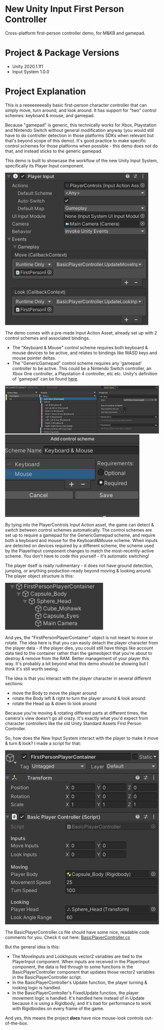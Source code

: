 # New Unity Input First Person Controller
 Cross-platform first-person controller demo, for M&KB and gamepad.

# Project & Package Versions

* Unity 2020.1.1f1
* Input System 1.0.0

# Project Explanation

This is a reeeeeeeeally basic first-person character controller that can simply move, turn around, and look around. It has support for "two" control schemes: keyboard & mouse, and gamepad.

Because "gamepad" is generic, this technically works for Xbox, Playstation and Nintendo Switch without general modification anyway (you would still have to do controller detection in those platforms SDKs when relevant but that's beyond scope of this demo). It's good practice to make specific control schemes for those platforms when possible - this demo does not do that, and instead sticks to the generic gamepad.

This demo is built to showcase the workflow of the new Unity Input System, specifically its Player Input component.

<img src="/ReadmeAssets/PlayerInputComponent.png" style="zoom:125%;" />

The demo comes with a pre-made Input Action Asset, already set up with 2 control schemes and associated bindings.

* The "Keyboard & Mouse" control scheme requires both keyboard & mouse devices to be active, and relates to bindings like WASD keys and mouse pointer deltas.
* The "GenericGamepad" control scheme requires any 'gamepad' controller to be active. This could be a Nintendo Switch controller, an Xbox One controller, a Playstation 4 controller, etc etc. Unity's definition of 'gamepad' can be found [here](https://docs.unity3d.com/Packages/com.unity.inputsystem@1.0/manual/Gamepad.html).

<img src="/ReadmeAssets/InputActionSchemeExample002.png" style="zoom:125%;" />

<img src="/ReadmeAssets/ControlSchemeExample002.png" alt="ControlSchemeExample002" style="zoom:150%;" />

By tying into the PlayerControls Input Action asset, the game can detect & switch between control schemes automatically. The control schemes are set up to require a gamepad for the GenericGamepad scheme, and require both a keyboard and mouse for the Keyboard&Mouse scheme. When inputs are detected on devices required by a different scheme, the scheme used by the PlayerInput component changes to match the most-recently-active scheme. You don't have to code this yourself - it's automatic switching!

The player itself is really rudimentary - it does not have ground detection, jumping, or anything production-ready beyond moving & looking around. The player object structure is this:

<img src="/ReadmeAssets/HierarchyOfPlayer.png" style="zoom:150%;" />

And yes, the "FirstPersonPlayerContainer" object is not meant to move or rotate. The idea here is that you can easily detach the player character from the player data - if the player dies, you could still have things like account data tied to the container rather than the gameobject that you're about to destroy & remove from the RAM. Better management of your player this way. It's probably a bit beyond what this demo should be showing but I think it's still worth seeing.

The idea is that you interact with the player character in several different sections:

* move the Body to move the player around
* rotate the Body left & right to turn the player around & look around
* rotate the Head up & down to look around

Because you're moving & rotating different parts at different times, the camera's view doesn't go all crazy. It's exactly what you'd expect from character controllers like the old Unity Standard Assets First Person Controller.

So, how does the New Input System interact with the player to make it move & turn & look? I made a script for that:

<img src="/ReadmeAssets/InspectorOfPlayer.png" style="zoom:150%;" />

The BasicPlayerController.cs file should have some nice, readable code comments for you. Check it out here: [BasicPlayerController.cs](https://github.com/AlexHolderDeveloper/NewUnityInputFirstPersonController/blob/master/Assets/Scripts/Gameplay/BasicPlayerController.cs)

But the general idea is this:

* The MoveInputs and LookInputs vector2 variables are tied to the PlayerInput component. When inputs are received in the PlayerInput component, the data is fed through to some functions in the BasicPlayerController component that updates those vector2 variables in the BasicPlayerController script.
* In the BasicPlayerController's Update function, the player turning & looking logic is handled. 
* In the BasicPlayerController's FixedUpdate function, the player movement logic is handled. It's handled here instead of in Update because it is using a Rigidbody, and it's bad for performance to work with Rigidbodies on every frame of the game.





















And yes, this means the project ***does*** have nice mouse-look controls out-of-the-box. 



